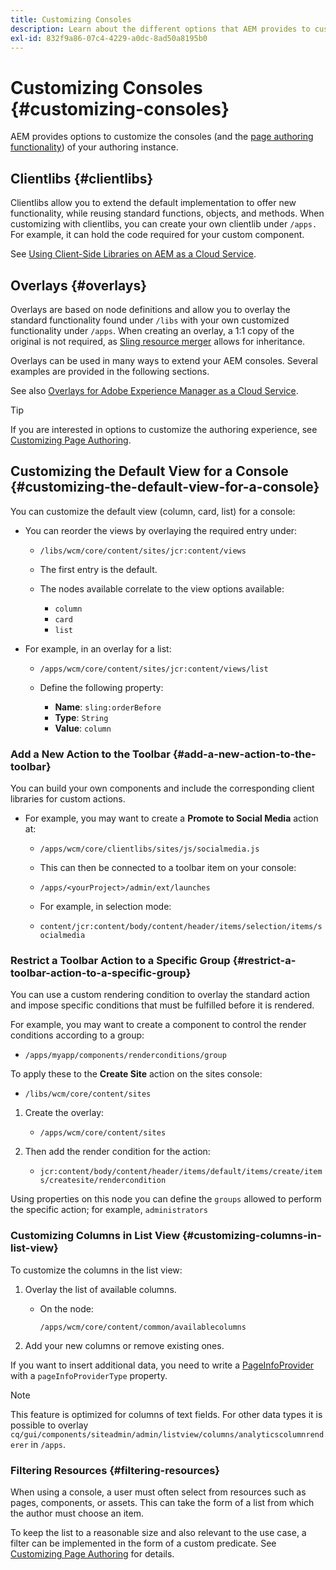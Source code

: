 ```yaml
---
title: Customizing Consoles
description: Learn about the different options that AEM provides to customize the consoles of your authoring instance.
exl-id: 832f9a86-07c4-4229-a0dc-8ad50a8195b0
---
```

# Customizing Consoles {#customizing-consoles}

AEM provides options to customize the consoles (and the [page authoring functionality](/help/implementing/developing/extending/page-authoring.md)) of your authoring instance.

## Clientlibs {#clientlibs}

Clientlibs allow you to extend the default implementation to offer new functionality, while reusing standard functions, objects, and methods. When customizing with clientlibs, you can create your own clientlib under `/apps.` For example, it can hold the code required for your custom component.

See [Using Client-Side Libraries on AEM as a Cloud Service](/help/implementing/developing/introduction/clientlibs.md).

## Overlays {#overlays}

Overlays are based on node definitions and allow you to overlay the standard functionality found under `/libs` with your own customized functionality under `/apps`. When creating an overlay, a 1:1 copy of the original is not required, as [Sling resource merger](/help/implementing/developing/introduction/sling-resource-merger.md) allows for inheritance.

Overlays can be used in many ways to extend your AEM consoles. Several examples are provided in the following sections.

See also [Overlays for Adobe Experience Manager as a Cloud Service](/help/implementing/developing/introduction/overlays.md).

>[!TIP]
>
>If you are interested in options to customize the authoring experience, see [Customizing Page Authoring](/help/implementing/developing/extending/page-authoring.md).

## Customizing the Default View for a Console {#customizing-the-default-view-for-a-console}

You can customize the default view (column, card, list) for a console:

* You can reorder the views by overlaying the required entry under:

  * `/libs/wcm/core/content/sites/jcr:content/views`

  * The first entry is the default.

  * The nodes available correlate to the view options available:

    * `column`
    * `card`
    * `list`

* For example, in an overlay for a list:

  * `/apps/wcm/core/content/sites/jcr:content/views/list`

  * Define the following property:

    * **Name**: `sling:orderBefore`
    * **Type**: `String`
    * **Value**: `column`

### Add a New Action to the Toolbar {#add-a-new-action-to-the-toolbar}

You can build your own components and include the corresponding client libraries for custom actions.

* For example, you may want to create a **Promote to Social Media** action at:

  * `/apps/wcm/core/clientlibs/sites/js/socialmedia.js`

  * This can then be connected to a toolbar item on your console:

  * `/apps/<yourProject>/admin/ext/launches`

  * For example, in selection mode:

  * `content/jcr:content/body/content/header/items/selection/items/socialmedia`

### Restrict a Toolbar Action to a Specific Group {#restrict-a-toolbar-action-to-a-specific-group}

You can use a custom rendering condition to overlay the standard action and impose specific conditions that must be fulfilled before it is rendered.

For example, you may want to create a component to control the render conditions according to a group:

* `/apps/myapp/components/renderconditions/group`

To apply these to the **Create Site** action on the sites console:

* `/libs/wcm/core/content/sites`

1. Create the overlay:

   * `/apps/wcm/core/content/sites`

1. Then add the render condition for the action:

   * `jcr:content/body/content/header/items/default/items/create/items/createsite/rendercondition`

Using properties on this node you can define the `groups` allowed to perform the specific action; for example, `administrators`

### Customizing Columns in List View {#customizing-columns-in-list-view}

To customize the columns in the list view:

1. Overlay the list of available columns.

    * On the node:

      `/apps/wcm/core/content/common/availablecolumns`

1. Add your new columns or remove existing ones.

If you want to insert additional data, you need to write a [PageInfoProvider](https://developer.adobe.com/experience-manager/reference-materials/cloud-service/javadoc/com/day/cq/wcm/api/PageInfoProvider.html) with a `pageInfoProviderType` property.

>[!NOTE]
>
>This feature is optimized for columns of text fields. For other data types it is possible to overlay `cq/gui/components/siteadmin/admin/listview/columns/analyticscolumnrenderer` in `/apps`.

### Filtering Resources {#filtering-resources}

When using a console, a user must often select from resources such as pages, components, or assets. This can take the form of a list from which the author must choose an item.

To keep the list to a reasonable size and also relevant to the use case, a filter can be implemented in the form of a custom predicate. See [Customizing Page Authoring](/help/implementing/developing/extending/page-authoring.md#filtering-resources) for details.
